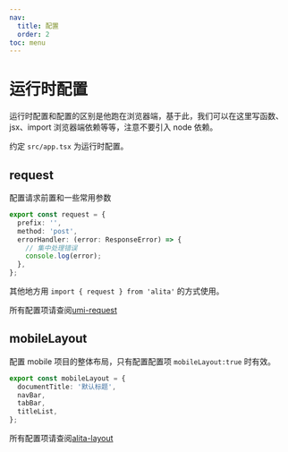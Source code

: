```yaml
---
nav:
  title: 配置
  order: 2
toc: menu
---
```


# 运行时配置

运行时配置和配置的区别是他跑在浏览器端，基于此，我们可以在这里写函数、jsx、import 浏览器端依赖等等，注意不要引入 node 依赖。

约定 `src/app.tsx` 为运行时配置。

## request

配置请求前置和一些常用参数

```ts
export const request = {
  prefix: '',
  method: 'post',
  errorHandler: (error: ResponseError) => {
    // 集中处理错误
    console.log(error);
  },
};
```

其他地方用 `import { request } from 'alita'` 的方式使用。

所有配置项请查阅[umi-request](https://github.com/umijs/umi-request)

## mobileLayout

配置 mobile 项目的整体布局，只有配置配置项 `mobileLayout:true` 时有效。

```ts
export const mobileLayout = {
  documentTitle: '默认标题',
  navBar,
  tabBar,
  titleList,
};
```

所有配置项请查阅[alita-layout](https://github.com/alitajs/alita-layout)
